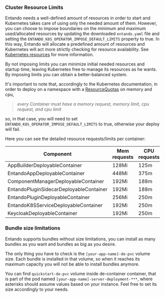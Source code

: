 ### Cluster Resource Limits
Entando needs a well-defined amount of resources in order to start and Kubernetes takes care of using only the needed amount of them.
However, you can choose to impose boundaries on the minimum and maximum used/allocated resources by updating the downloaded `entando.yaml` file and setting the `ENTANDO_K8S_OPERATOR_IMPOSE_DEFAULT_LIMITS` property to true.
In this way, Entando will allocate a predefined amount of resources and Kubernetes will act more strictly checking for resource availability. See [Kubernetes resources](https://kubernetes.io/docs/concepts/configuration/manage-resources-containers/) for more information.

By not imposing limits you can minimize initial needed resources and startup time, leaving Kubernetes free to manage its resources as he wants.
By imposing limits you can obtain a better-balanced system.

It's important to note that, accordingly to the Kubernetes documentation, in order to deploy on a namespace with a 
[ResourceQuotas](https://kubernetes.io/docs/tasks/administer-cluster/manage-resources/quota-memory-cpu-namespace/#create-a-resourcequota) on memory and cpu, 

> *every Container must have a memory request, memory limit, cpu request, and cpu limit*

so, in that case, you will need to set `ENTANDO_K8S_OPERATOR_IMPOSE_DEFAULT_LIMITS` to true, otherwise your deploy will fail.

Here you can see the detailed resource requests/limits per container:

| Component                               | Mem requests | CPU requests | Mem limits  | CPU limits |
|-----------------------------------------|--------------|--------------|-------------|------------|
| AppBuilderDeployableContainer           |        128Mi |         125m |       512Mi |       500m |
| EntandoAppDeployableContainer           |        448Mi |         375m |      1792Mi |      1500m |
| ComponentManagerDeployableContainer     |        192Mi |         188m |       768Mi |       750m |  
| EntandoPluginSidecarDeployableContainer |        192Mi |         188m |       768Mi |       750m |
| EntandoPluginDeployableContainer        |        256Mi |         250m |      1024Mi |      1000m |
| EntandoK8SServiceDeployableContainer    |        192Mi |         250m |       768Mi |      1000m |
| KeycloakDeployableContainer             |        192Mi |         250m |       768Mi |      1000m |

### Bundle size limitations

Entando supports bundles without size limitations, you can install as many bundles as you want and bundles as big as you desire.

The only thing you have to check is the `[your-app-name]-de-pvc` volume size. Each bundle is installed in that volume, so when it reaches its maximum capacity you will not be able to install bundles anymore.

You can find `quickstart-de-pvc` volume inside de-container container, that is part of the pod named `[your-app-name]-server-deployment-***`, where asterisks should assume values based on your instance.
Feel free to set its size accordingly to your needs.